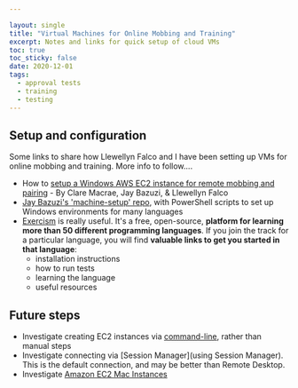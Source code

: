 ```yaml
---

layout: single
title: "Virtual Machines for Online Mobbing and Training"
excerpt: Notes and links for quick setup of cloud VMs
toc: true
toc_sticky: false
date: 2020-12-01
tags:
  - approval tests
  - training
  - testing
---
```


## Setup and configuration

Some links to share how Llewellyn Falco and I have been setting up VMs for online mobbing and training. More info to follow....

* How to [setup a Windows AWS EC2 instance for remote mobbing and pairing](https://docs.google.com/document/d/1DyTemsYBu2LUhrwwCdNuPQDWj3f_yfMj3otaoEZZRC4/edit#heading=h.7wk38tnuscf4) - By Clare Macrae, Jay Bazuzi, & Llewellyn Falco
* [Jay Bazuzi's 'machine-setup' repo](https://github.com/JayBazuzi/machine-setup), with PowerShell scripts to set up Windows environments for many languages
* [Exercism](https://exercism.io/) is really useful. It's a free, open-source, **platform for learning more than 50 different programming languages**. If you join the track for a particular language, you will find **valuable links to get you started in that language**:
    * installation instructions
    * how to run tests
    * learning the language
    * useful resources

## Future steps

* Investigate creating EC2 instances via [command-line](https://docs.aws.amazon.com/cli/latest/userguide/cli-services-ec2-instances.html), rather than manual steps
* Investigate connecting via [Session Manager](using Session Manager). This is the default connection, and may be better than Remote Desktop.
* Investigate [Amazon EC2 Mac Instances](https://aws.amazon.com/ec2/instance-types/mac/)
